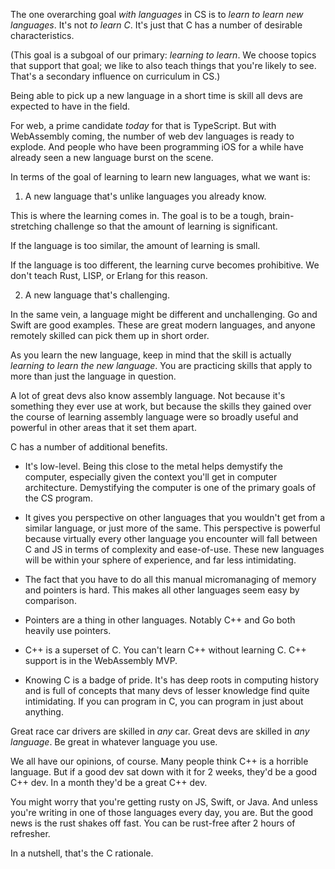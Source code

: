The one overarching goal *with languages* in CS is to _learn to learn new languages_. It's not _to learn C_. It's just that C has a number of desirable characteristics.

(This goal is a subgoal of our primary: _learning to learn_. We choose topics that support that goal; we like to also teach things that you're likely to see. That's a secondary influence on curriculum in CS.)

Being able to pick up a new language in a short time is skill all devs are expected to have in the field.

For web, a prime candidate _today_ for that is TypeScript. But with WebAssembly coming, the number of web dev languages is ready to explode. And people who have been programming iOS for a while have already seen a new language burst on the scene.

In terms of the goal of learning to learn new languages, what we want is:

1. A new language that's unlike languages you already know.

This is where the learning comes in. The goal is to be a tough, brain-stretching challenge so that the amount of learning is significant.

If the language is too similar, the amount of learning is small.

If the language is too different, the learning curve becomes prohibitive. We don't teach Rust, LISP, or Erlang for this reason.

2. A new language that's challenging.

In the same vein, a language might be different and unchallenging. Go and Swift are good examples. These are great modern languages, and anyone remotely skilled can pick them up in short order.

As you learn the new language, keep in mind that the skill is actually _learning to learn the new language_. You are practicing skills that apply to more than just the language in question.

A lot of great devs also know assembly language. Not because it's something they ever use at work, but because the skills they gained over the course of learning assembly language were so broadly useful and powerful in other areas that it set them apart.

C has a number of additional benefits.

* It's low-level. Being this close to  the metal helps demystify the computer, especially given the context you'll get in computer architecture. Demystifying the computer is one of the primary goals of the CS program.

* It gives you perspective on other languages that you wouldn't get from a similar language, or just more of the same. This perspective is powerful because virtually every other language you encounter will fall between C and JS in terms of complexity and ease-of-use. These new languages will be within your sphere of experience, and far less intimidating.

* The fact that you have to do all this manual micromanaging of memory and pointers is hard. This makes all other languages seem easy by comparison.

* Pointers are a thing in other languages. Notably C++ and Go both heavily use pointers.

* C++ is a superset of C. You can't learn C++ without learning C. C++ support is in the WebAssembly MVP.

* Knowing C is a badge of pride. It's has deep roots in computing history and is full of concepts that many devs of lesser knowledge find quite intimidating. If you can program in C, you can program in just about anything.

Great race car drivers are skilled in _any_ car. Great devs are skilled in _any language_.  Be great in whatever language you use.

We all have our opinions, of course. Many people think C++ is a horrible language. But if a good dev sat down with it for 2 weeks, they'd be a good C++ dev. In a month they'd be a great C++ dev.

You might worry that you're getting rusty on JS, Swift, or Java. And unless you're writing in one of those languages every day, you are. But the good news is the rust shakes off fast. You can be rust-free after 2 hours of refresher.

In a nutshell, that's the C rationale.